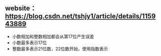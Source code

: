 ## website：https://blog.csdn.net/tshjy1/article/details/115943889
- 小数相加和整数相加都会从第17位产生误差
- 小数最多表示17位
- 整数最多表示21位数，22位数开始，使用指数表示